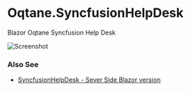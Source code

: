 # Oqtane.SyncfusionHelpDesk
Blazor Oqtane Syncfusion Help Desk

![Screenshot](SyncfusionHelpDesk.png)


### Also See
* [SyncfusionHelpDesk - Sever Side Blazor version](https://github.com/ADefWebserver/SyncfusionHelpDesk)
